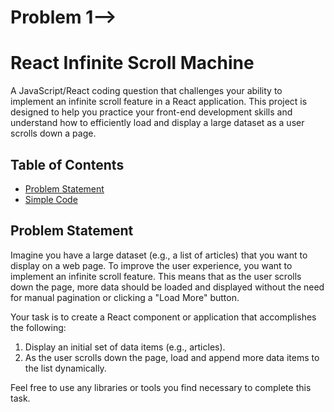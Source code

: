 


# Problem 1-->
# React Infinite Scroll Machine

A JavaScript/React coding question that challenges your ability to implement an infinite scroll feature in a React application. This project is designed to help you practice your front-end development skills and understand how to efficiently load and display a large dataset as a user scrolls down a page.

## Table of Contents

- [Problem Statement](#problem-statement)
- [Simple Code ](https://github.com/rishabhkum-Dev-1799/js-machine-coding/blob/main/react/React%20Challenges/src/machinecoding/infinite_scroll/InfiniteScroll.jsx)


## Problem Statement

Imagine you have a large dataset (e.g., a list of articles) that you want to display on a web page. To improve the user experience, you want to implement an infinite scroll feature. This means that as the user scrolls down the page, more data should be loaded and displayed without the need for manual pagination or clicking a "Load More" button.

Your task is to create a React component or application that accomplishes the following:

1. Display an initial set of data items (e.g., articles).
2. As the user scrolls down the page, load and append more data items to the list dynamically.

Feel free to use any libraries or tools you find necessary to complete this task.



